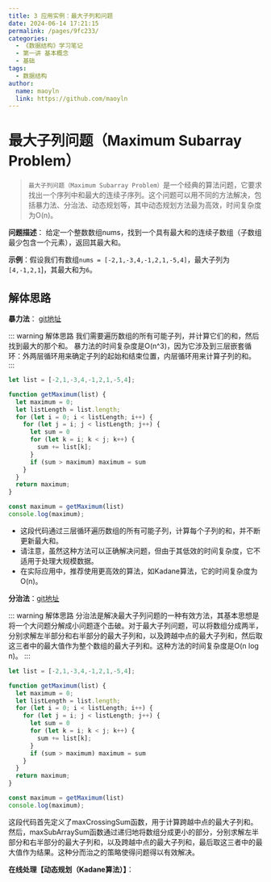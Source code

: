 ```yaml
---
title: 3 应用实例：最大子列和问题
date: 2024-06-14 17:21:15
permalink: /pages/9fc233/
categories:
  - 《数据结构》学习笔记
  - 第一讲 基本概念
  - 基础
tags:
  - 数据结构
author:
  name: maoyln
  link: https://github.com/maoyln
---
```


# 最大子列问题（Maximum Subarray Problem）

> `最大子列问题（Maximum Subarray Problem）`是一个经典的算法问题，它要求找出一个序列中和最大的连续子序列。这个问题可以用不同的方法解决，包括暴力法、分治法、动态规划等，其中动态规划方法最为高效，时间复杂度为O(n)。

**问题描述**： 给定一个整数数组nums，找到一个具有最大和的连续子数组（子数组最少包含一个元素），返回其最大和。

**示例**：假设我们有数组`nums = [-2,1,-3,4,-1,2,1,-5,4]`，最大子列为`[4,-1,2,1`]，其最大和为`6`。

## 解体思路

**暴力法**：
[git地址](https://github.com/maoyln/data-structure-algorithm/blob/main/week1/practice/%E6%9C%80%E5%A4%A7%E5%AD%90%E5%88%97%E9%97%AE%E9%A2%98/A%E6%9A%B4%E5%8A%9B%E6%B3%95.js)


::: warning 解体思路
我们需要遍历数组的所有可能子列，并计算它们的和，然后找到最大的那个和。
暴力法的时间复杂度是O(n^3)，因为它涉及到三层嵌套循环：外两层循环用来确定子列的起始和结束位置，内层循环用来计算子列的和。
:::

```javascript
let list = [-2,1,-3,4,-1,2,1,-5,4];

function getMaximum(list) {
  let maximum = 0;
  let listLength = list.length;
  for (let i = 0; i < listLength; i++) {
    for (let j = i; j < listLength; j++) {
      let sum = 0
      for (let k = i; k < j; k++) {
        sum += list[k];
      }
      if (sum > maximum) maximum = sum
    }
  }
  return maximum;
}

const maximum = getMaximum(list)
console.log(maximum);
```

 * 这段代码通过三层循环遍历数组的所有可能子列，计算每个子列的和，并不断更新最大和。
 * 请注意，虽然这种方法可以正确解决问题，但由于其低效的时间复杂度，它不适用于处理大规模数据。
 * 在实际应用中，推荐使用更高效的算法，如Kadane算法，它的时间复杂度为O(n)。


**分治法**：[git地址](https://github.com/maoyln/data-structure-algorithm/blob/main/week1/practice/%E6%9C%80%E5%A4%A7%E5%AD%90%E5%88%97%E9%97%AE%E9%A2%98/B%E5%88%86%E6%B2%BB%E6%B3%95.js)

::: warning 解体思路
分治法是解决最大子列问题的一种有效方法，其基本思想是将一个大问题分解成小问题逐个击破。对于最大子列问题，可以将数组分成两半，分别求解左半部分和右半部分的最大子列和，以及跨越中点的最大子列和，然后取这三者中的最大值作为整个数组的最大子列和。这种方法的时间复杂度是O(n log n)。
:::

```javascript
let list = [-2,1,-3,4,-1,2,1,-5,4];

function getMaximum(list) {
  let maximum = 0;
  let listLength = list.length;
  for (let i = 0; i < listLength; i++) {
    for (let j = i; j < listLength; j++) {
      let sum = 0
      for (let k = i; k < j; k++) {
        sum += list[k];
      }
      if (sum > maximum) maximum = sum
    }
  }
  return maximum;
}

const maximum = getMaximum(list)
console.log(maximum);
```

这段代码首先定义了maxCrossingSum函数，用于计算跨越中点的最大子列和。然后，maxSubArraySum函数通过递归地将数组分成更小的部分，分别求解左半部分和右半部分的最大子列和，以及跨越中点的最大子列和，最后取这三者中的最大值作为结果。这种分而治之的策略使得问题得以有效解决。


**在线处理【动态规划（Kadane算法）】**：
